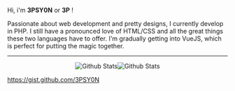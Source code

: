 Hi, i'm **3PSY0N** or **3P** !

Passionate about web development and pretty designs, I currently develop in PHP.
I still have a pronounced love of HTML/CSS and all the great things these two languages have to offer.
I'm gradually getting into VueJS, which is perfect for putting the magic together.

----

<div style="display: flex; justify-content: center;">
  <img alt="Github Stats" src="https://github-readme-stats.vercel.app/api?username=3PSY0N&theme=transparent&text_color=94a3b8&count_private=true&include_all_commits=true&show_icons=true&hide_title=true&layout=compact&hide_border=true&rank_icon=github" />
  <img alt="Github Stats" src="https://github-readme-stats.vercel.app/api/top-langs/?username=3PSY0N&theme=transparent&text_color=94a3b8&show_icons=false&hide_title=true&layout=compact&card_width=260&hide_border=true" />
</div>

https://gist.github.com/3PSY0N
